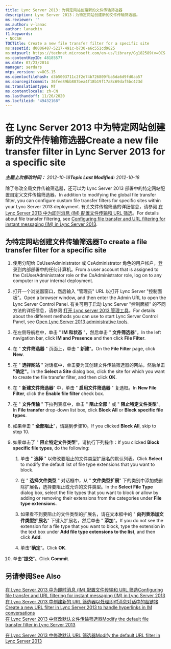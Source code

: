 ```yaml
---
title: Lync Server 2013：为特定网站创建新的文件传输筛选器
description: Lync Server 2013：为特定网站创建新的文件传输筛选器。
ms.reviewer: ''
ms.author: v-lanac
author: lanachin
f1.keywords:
- NOCSH
TOCTitle: Create a new file transfer filter for a specific site
ms:assetid: d0006487-5217-491c-b730-e6c551cd9825
ms:mtpsurl: https://technet.microsoft.com/en-us/library/Gg182589(v=OCS.15)
ms:contentKeyID: 48185577
ms.date: 07/23/2014
manager: serdars
mtps_version: v=OCS.15
ms.openlocfilehash: d3b5003711c2f2e74b726809fba5da6d9fd0aa57
ms.sourcegitcommit: 36fee89bb887bea4f18b19f17a8c69daf5bc423d
ms.translationtype: MT
ms.contentlocale: zh-CN
ms.lasthandoff: 11/26/2020
ms.locfileid: "49432168"
---
```

# <a name="create-a-new-file-transfer-filter-in-lync-server-2013-for-a-specific-site"></a><span data-ttu-id="e1311-103">在 Lync Server 2013 中为特定网站创建新的文件传输筛选器</span><span class="sxs-lookup"><span data-stu-id="e1311-103">Create a new file transfer filter in Lync Server 2013 for a specific site</span></span>

<div data-xmlns="http://www.w3.org/1999/xhtml">

<div class="topic" data-xmlns="http://www.w3.org/1999/xhtml" data-msxsl="urn:schemas-microsoft-com:xslt" data-cs="https://msdn.microsoft.com/">

<div data-asp="https://msdn2.microsoft.com/asp">



</div>

<div id="mainSection">

<div id="mainBody"><span data-ttu-id="e1311-104">

<span> </span></span><span class="sxs-lookup"><span data-stu-id="e1311-104">

<span> </span></span></span>

<span data-ttu-id="e1311-105">_**主题上次修改时间：** 2012-10-18_</span><span class="sxs-lookup"><span data-stu-id="e1311-105">_**Topic Last Modified:** 2012-10-18_</span></span>

<span data-ttu-id="e1311-106">除了修改全局文件传输筛选器，还可以为 Lync Server 2013 部署中的特定网站配置自定义文件传输筛选器。</span><span class="sxs-lookup"><span data-stu-id="e1311-106">In addition to modifying the global file transfer filter, you can configure custom file transfer filters for specific sites within your Lync Server 2013 deployment.</span></span> <span data-ttu-id="e1311-107">有关文件传输筛选的详细信息，请参阅 [在 Lync Server 2013 中为即时消息 (IM) 配置文件传输和 URL 筛选](lync-server-2013-configuring-file-transfer-and-url-filtering-for-instant-messaging-im.md)。</span><span class="sxs-lookup"><span data-stu-id="e1311-107">For details about file transfer filtering, see [Configuring file transfer and URL filtering for instant messaging (IM) in Lync Server 2013](lync-server-2013-configuring-file-transfer-and-url-filtering-for-instant-messaging-im.md).</span></span>

<div>

## <a name="to-create-a-file-transfer-filter-for-a-specific-site"></a><span data-ttu-id="e1311-108">为特定网站创建文件传输筛选器</span><span class="sxs-lookup"><span data-stu-id="e1311-108">To create a file transfer filter for a specific site</span></span>

1.  <span data-ttu-id="e1311-109">使用分配给 CsUserAdministrator 或 CsAdministrator 角色的用户帐户，登录到内部部署中的任何计算机。</span><span class="sxs-lookup"><span data-stu-id="e1311-109">From a user account that is assigned to the CsUserAdministrator role or the CsAdministrator role, log on to any computer in your internal deployment.</span></span>

2.  <span data-ttu-id="e1311-110">打开一个浏览器窗口，然后输入 "管理员" URL 以打开 Lync Server "控制面板"。</span><span class="sxs-lookup"><span data-stu-id="e1311-110">Open a browser window, and then enter the Admin URL to open the Lync Server Control Panel.</span></span> <span data-ttu-id="e1311-111">有关可用于启动 Lync Server "控制面板" 的不同方法的详细信息，请参阅 [打开 Lync server 2013 管理工具](lync-server-2013-open-lync-server-administrative-tools.md)。</span><span class="sxs-lookup"><span data-stu-id="e1311-111">For details about the different methods you can use to start Lync Server Control Panel, see [Open Lync Server 2013 administrative tools](lync-server-2013-open-lync-server-administrative-tools.md).</span></span>

3.  <span data-ttu-id="e1311-112">在左侧导航栏中，单击 " **IM 和状态** "，然后单击 " **文件筛选器**"。</span><span class="sxs-lookup"><span data-stu-id="e1311-112">In the left navigation bar, click **IM and Presence** and then click **File Filter**.</span></span>

4.  <span data-ttu-id="e1311-113">在 " **文件筛选器** " 页面上，单击 " **新建**"。</span><span class="sxs-lookup"><span data-stu-id="e1311-113">On the **File Filter** page, click **New**.</span></span>

5.  <span data-ttu-id="e1311-114">在 " **选择网站** " 对话框中，单击要为其创建文件传输筛选器的网站，然后单击 **"确定"**。</span><span class="sxs-lookup"><span data-stu-id="e1311-114">In the **Select a Site** dialog box, click the site for which you want to create the file transfer filter, and then click **OK**.</span></span>

6.  <span data-ttu-id="e1311-115">在 " **新建文件筛选器**" 中，单击 " **启用文件筛选器** " 复选框。</span><span class="sxs-lookup"><span data-stu-id="e1311-115">In **New File Filter**, click the **Enable file filter** check box.</span></span>

7.  <span data-ttu-id="e1311-116">在 " **文件传输** " 下拉列表框中，单击 " **阻止全部** " 或 " **阻止特定文件类型**"。</span><span class="sxs-lookup"><span data-stu-id="e1311-116">In **File transfer** drop-down list box, click **Block All** or **Block specific file types**.</span></span>

8.  <span data-ttu-id="e1311-117">如果单击 " **全部阻止**"，请跳到步骤10。</span><span class="sxs-lookup"><span data-stu-id="e1311-117">If you clicked **Block All**, skip to step 10.</span></span>

9.  <span data-ttu-id="e1311-118">如果单击了 " **阻止特定文件类型**"，请执行下列操作：</span><span class="sxs-lookup"><span data-stu-id="e1311-118">If you clicked **Block specific file types**, do the following:</span></span>
    
    1.  <span data-ttu-id="e1311-119">单击 " **选择** " 以修改要阻止的文件类型扩展名的默认列表。</span><span class="sxs-lookup"><span data-stu-id="e1311-119">Click **Select** to modify the default list of file type extensions that you want to block.</span></span>
    
    2.  <span data-ttu-id="e1311-120">在 " **选择文件类型** " 对话框中，从 " **文件类型扩展**" 下的类别中添加或删除扩展名，选择要阻止或允许的文件类型。</span><span class="sxs-lookup"><span data-stu-id="e1311-120">In the **Select File Type** dialog box, select the file types that you want to block or allow by adding or removing their extensions from the categories under **File type extensions**.</span></span>
    
    3.  <span data-ttu-id="e1311-121">如果看不到要阻止的文件类型的扩展名，请在文本框中的 " **向列表添加文件类型扩展名**" 下键入扩展名，然后单击 " **添加**"。</span><span class="sxs-lookup"><span data-stu-id="e1311-121">If you do not see the extension for a file type that you want to block, type the extension in the text box under **Add file type extensions to the list**, and then click **Add**.</span></span>
    
    4.  <span data-ttu-id="e1311-122">单击“**确定**”。</span><span class="sxs-lookup"><span data-stu-id="e1311-122">Click **OK**.</span></span>

10. <span data-ttu-id="e1311-123">单击“**提交**”。</span><span class="sxs-lookup"><span data-stu-id="e1311-123">Click **Commit**.</span></span>

</div>

<div>

## <a name="see-also"></a><span data-ttu-id="e1311-124">另请参阅</span><span class="sxs-lookup"><span data-stu-id="e1311-124">See Also</span></span>


[<span data-ttu-id="e1311-125">在 Lync Server 2013 中为即时消息 (IM) 配置文件传输和 URL 筛选</span><span class="sxs-lookup"><span data-stu-id="e1311-125">Configuring file transfer and URL filtering for instant messaging (IM) in Lync Server 2013</span></span>](lync-server-2013-configuring-file-transfer-and-url-filtering-for-instant-messaging-im.md)  
[<span data-ttu-id="e1311-126">在 Lync Server 2013 中创建新的 URL 筛选器以处理即时消息对话中的超链接</span><span class="sxs-lookup"><span data-stu-id="e1311-126">Create a new URL filter in Lync Server 2013 to handle hyperlinks in IM conversations</span></span>](lync-server-2013-create-a-new-url-filter-to-handle-hyperlinks-in-im-conversations.md)  
[<span data-ttu-id="e1311-127">在 Lync Server 2013 中修改默认文件传输筛选器</span><span class="sxs-lookup"><span data-stu-id="e1311-127">Modify the default file transfer filter in Lync Server 2013</span></span>](lync-server-2013-modify-the-default-file-transfer-filter.md)  


[<span data-ttu-id="e1311-128">在 Lync Server 2013 中修改默认 URL 筛选器</span><span class="sxs-lookup"><span data-stu-id="e1311-128">Modify the default URL filter in Lync Server 2013</span></span>](lync-server-2013-modify-the-default-url-filter.md)  
  

<span data-ttu-id="e1311-129"></div>

</div>

<span> </span>

</div>

</div>

</span><span class="sxs-lookup"><span data-stu-id="e1311-129"></div>

</div>

<span> </span>

</div>

</div>

</span></span></div>

